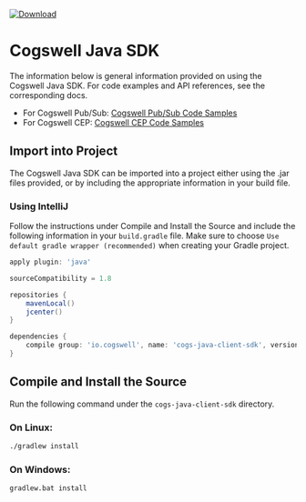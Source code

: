 [ ![Download](https://api.bintray.com/packages/cogswell-io/maven/cogs-java-client-sdk/images/download.svg) ](https://bintray.com/cogswell-io/maven/cogs-java-client-sdk/_latestVersion)

# Cogswell Java SDK

The information below is general information provided on using the Cogswell
Java SDK. For code examples and API references, see the corresponding docs.

* For Cogswell Pub/Sub: [Cogswell Pub/Sub Code Samples](API-PUBSUB.md)
* For Cogswell CEP: [Cogswell CEP Code Samples](API-CEP.md)

## Import into Project

The Cogswell Java SDK can be imported into a project either using the .jar files provided, or by including the appropriate information in your build file.

### Using IntelliJ

Follow the instructions under Compile and Install the Source and include the
following information in your `build.gradle` file. Make sure to choose `Use
default gradle wrapper (recommended)` when creating your Gradle project.

```gradle
apply plugin: 'java'

sourceCompatibility = 1.8

repositories {
    mavenLocal()
    jcenter()
}

dependencies {
    compile group: 'io.cogswell', name: 'cogs-java-client-sdk', version: '2.0.0'
}
```

## Compile and Install the Source

Run the following command under the `cogs-java-client-sdk` directory.

### On Linux:

```bash
./gradlew install
```

### On Windows:

```batch
gradlew.bat install
```


